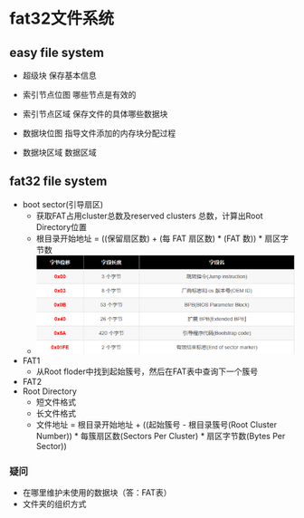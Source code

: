 # fat32文件系统

## easy file system

- 超级块 保存基本信息

- 索引节点位图 哪些节点是有效的

- 索引节点区域 保存文件的具体哪些数据块

- 数据块位图 指导文件添加的内存块分配过程

- 数据块区域 数据区域

## fat32 file system

- boot sector(引导扇区) 
    - 获取FAT占用cluster总数及reserved clusters 总数，计算出Root Directory位置
    - 根目录开始地址 = ((保留扇区数) + (每 FAT 扇区数) * (FAT 数)) * 扇区字节数
    - ![boot sector](./image/fat32.1.png)
- FAT1
    - 从Root floder中找到起始簇号，然后在FAT表中查询下一个簇号
- FAT2
- Root Directory
    - 短文件格式
    - 长文件格式
    - 文件地址 = 根目录开始地址 + ((起始簇号 - 根目录簇号(Root Cluster Number)) * 每簇扇区数(Sectors Per Cluster) * 扇区字节数(Bytes Per Sector))

### 疑问
- 在哪里维护未使用的数据块（答：FAT表）
- 文件夹的组织方式